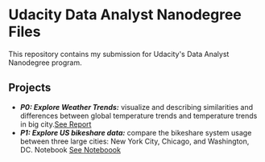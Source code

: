 # Udacity Data Analyst Nanodegree Files

This repository contains my submission for Udacity's Data Analyst Nanodegree program.

## Projects

- ***P0: Explore Weather Trends:*** visualize and describing similarities and differences between global temperature trends and temperature trends in big city.[See Report](https://github.com/pierreconreaux/data_analyst_nd/blob/master/p0_explore_weather_trends/exploring_weather_trends.pdf)
- ***P1: Explore US bikeshare data:*** compare the bikeshare system usage between three large cities: New York City, Chicago, and Washington, DC. Notebook [See Noteboook](https://github.com/pierreconreaux/data_analyst_nd/blob/master/p1_explore_US_bikeshare_data/explore_US_bikeshare_data.ipynb)
